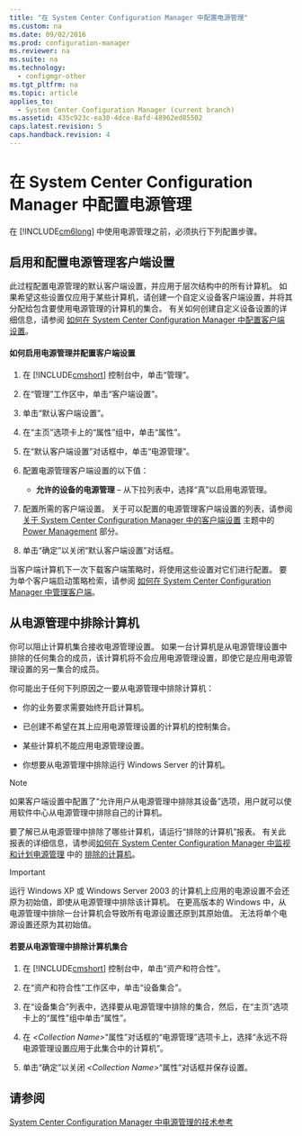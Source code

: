 ```yaml
---
title: "在 System Center Configuration Manager 中配置电源管理"
ms.custom: na
ms.date: 09/02/2016
ms.prod: configuration-manager
ms.reviewer: na
ms.suite: na
ms.technology: 
  - configmgr-other
ms.tgt_pltfrm: na
ms.topic: article
applies_to: 
  - System Center Configuration Manager (current branch)
ms.assetid: 435c923c-ea30-4dce-8afd-48962ed85502
caps.latest.revision: 5
caps.handback.revision: 4
---
```

# 在 System Center Configuration Manager 中配置电源管理
在 [!INCLUDE[cm6long](../LocTest/includes/cm6long_md.md)] 中使用电源管理之前，必须执行下列配置步骤。  
  
## 启用和配置电源管理客户端设置  
 此过程配置电源管理的默认客户端设置，并应用于层次结构中的所有计算机。 如果希望这些设置仅应用于某些计算机，请创建一个自定义设备客户端设置，并将其分配给包含要使用电源管理的计算机的集合。 有关如何创建自定义设备设置的详细信息，请参阅 [如何在 System Center Configuration Manager 中配置客户端设置](../LocTest/How-to-configure-client-settings-in-System-Center-Configuration-Manager.md)。  
  
#### 如何启用电源管理并配置客户端设置  
  
1.  在 [!INCLUDE[cmshort](../LocTest/includes/cmshort_md.md)] 控制台中，单击“管理”。  
  
2.  在“管理”工作区中，单击“客户端设置”。  
  
3.  单击“默认客户端设置”。  
  
4.  在“主页”选项卡上的“属性”组中，单击“属性”。  
  
5.  在“默认客户端设置”对话框中，单击“电源管理”。  
  
6.  配置电源管理客户端设置的以下值：  
  
    -   **允许的设备的电源管理** – 从下拉列表中，选择“真”以启用电源管理。  
  
7.  配置所需的客户端设置。 关于可以配置的电源管理客户端设置的列表，请参阅 [关于 System Center Configuration Manager 中的客户端设置](../LocTest/About-client-settings-in-System-Center-Configuration-Manager.md) 主题中的 [Power Management](../LocTest/About-client-settings-in-System-Center-Configuration-Manager.md#BKMK_PowMgmtDeviceSettings) 部分。  
  
8.  单击“确定”以关闭“默认客户端设置”对话框。  
  
 当客户端计算机下一次下载客户端策略时，将使用这些设置对它们进行配置。 要为单个客户端启动策略检索，请参阅 [如何在 System Center Configuration Manager 中管理客户端](../LocTest/How-to-manage-clients-in-System-Center-Configuration-Manager.md)。  
  
## 从电源管理中排除计算机  
 你可以阻止计算机集合接收电源管理设置。 如果一台计算机是从电源管理设置中排除的任何集合的成员，该计算机将不会应用电源管理设置，即使它是应用电源管理设置的另一集合的成员。  
  
 你可能出于任何下列原因之一要从电源管理中排除计算机：  
  
-   你的业务要求需要始终开启计算机。  
  
-   已创建不希望在其上应用电源管理设置的计算机的控制集合。  
  
-   某些计算机不能应用电源管理设置。  
  
-   你想要从电源管理中排除运行 Windows Server 的计算机。  
  
> [!NOTE]  
>  如果客户端设置中配置了“允许用户从电源管理中排除其设备”选项，用户就可以使用软件中心从电源管理中排除自己的计算机。  
  
 要了解已从电源管理中排除了哪些计算机，请运行“排除的计算机”报表。 有关此报表的详细信息，请参阅[如何在 System Center Configuration Manager 中监视和计划电源管理](../LocTest/How-to-monitor-and-plan-for-power-management-in-System-Center-Configuration-Manager.md) 中的 [排除的计算机](../LocTest/How-to-monitor-and-plan-for-power-management-in-System-Center-Configuration-Manager.md#BKMK_Excluded)。  
  
> [!IMPORTANT]  
>  运行 Windows XP 或 Windows Server 2003 的计算机上应用的电源设置不会还原为初始值，即使从电源管理中排除该计算机。 在更高版本的 Windows 中，从电源管理中排除一台计算机会导致所有电源设置还原到其原始值。 无法将单个电源设置还原为其初始值。  
  
#### 若要从电源管理中排除计算机集合  
  
1.  在 [!INCLUDE[cmshort](../LocTest/includes/cmshort_md.md)] 控制台中，单击“资产和符合性”。  
  
2.  在“资产和符合性”工作区中，单击“设备集合”。  
  
3.  在“设备集合”列表中，选择要从电源管理中排除的集合，然后，在“主页”选项卡上的“属性”组中单击“属性”。  
  
4.  在 *\<Collection Name\>*“属性”对话框的“电源管理”选项卡上，选择“永远不将电源管理设置应用于此集合中的计算机”。  
  
5.  单击“确定”以关闭 *\<Collection Name\>*“属性”对话框并保存设置。  
  
## 请参阅  
 [System Center Configuration Manager 中电源管理的技术参考](../LocTest/Power-management-technical-reference-for-System-Center-Configuration-Manager.md)
